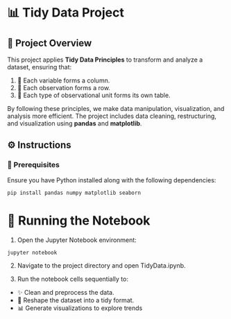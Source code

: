 # 📊 Tidy Data Project

## 📌 Project Overview
This project applies **Tidy Data Principles** to transform and analyze a dataset, ensuring that:
1. 📌 Each variable forms a column.
2. 📌 Each observation forms a row.
3. 📌 Each type of observational unit forms its own table.

By following these principles, we make data manipulation, visualization, and analysis more efficient. The project includes data cleaning, restructuring, and visualization using **pandas** and **matplotlib**.

## ⚙️ Instructions
### 🔧 Prerequisites
Ensure you have Python installed along with the following dependencies:
```bash
pip install pandas numpy matplotlib seaborn
```
# 🚀 Running the Notebook

1. Open the Jupyter Notebook environment:

```bash
jupyter notebook
```
2. Navigate to the project directory and open TidyData.ipynb.

3. Run the notebook cells sequentially to:

- ✨ Clean and preprocess the data.
- 🔄 Reshape the dataset into a tidy format.
- 📊 Generate visualizations to explore trends
